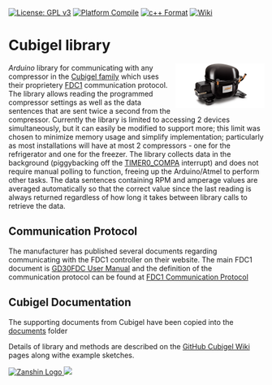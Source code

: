[![License: GPL v3](https://zanduino.github.io/Badges/GPLv3-blue.svg)](https://www.gnu.org/licenses/gpl-3.0) [![Platform Compile](https://github.com/Zanduino/Cubigel/workflows/Platform%20Compile/badge.svg)](https://github.com/Zanduino/Cubigel/actions?query=workflow%3A%22Platform+Compile%22) [![c++ Format](https://github.com/Zanduino/Cubigel/workflows/c++%20Format/badge.svg)](https://github.com/Zanduino/Cubigel/actions?query=workflow%3A%22c%2B%2B+Format%22) [![Wiki](https://zanduino.github.io/Badges/Documentation-Badge.svg)](https://github.com/Zanduino/Cubigel/wiki)

 # Cubigel library
<img src="https://github.com/SV-Zanshin/Cubigel/blob/master/Images/HuayiCompressor.png" width="175" align="right"/> *Arduino* library for communicating with any compressor in the [Cubigel family](http://www.huayicompressor.es/) which uses their proprietery [FDC1](https://www.sv-zanshin.com/r/manuals/cubigel_fdc1_communication_protocol.pdf) communication protocol. The library allows reading the programmed compressor settings as well as the data sentences that are sent twice a second from the compressor.
Currently the library is limited to accessing 2 devices simultaneously, but it can easily be modified to support more; this limit was chosen to minimize memory usage and simplify implementation; particularly as most installations will have at most 2 compressors - one for the refrigerator and one for the freezer.
The library collects data in the background (piggybacking off the [TIMER0_COMPA](https://learn.adafruit.com/multi-tasking-the-arduino-part-2/timers) interrupt) and does not require manual polling to function, freeing up the Arduino/Atmel to perform other tasks. The data sentences containing RPM and amperage values are averaged automatically so that the correct value since the last reading is always returned regardless of how long it takes between library calls to retrieve the data.

## Communication Protocol
The manufacturer has published several documents regarding communicating with the FDC1 controller on their website. The main FDC1 document is [GD30FDC User Manual](http://www.huayicompressor.es/phocadownload/user-manuals/user_manual_gd30fdc.pdf) and the definition of the communication protocol can be found at [FDC1 Communication Protocol](https://www.sv-zanshin.com/r/manuals/cubigel_fdc1_communication_protocol.pdf)

## Cubigel Documentation
The supporting documents from Cubigel have been copied into the [documents](https://github.com/Zanduino/Cubigel/tree/master/documents) folder

Details of library and methods are described on the [GitHub Cubigel Wiki](https://github.com/SV-Zanshin/Cubigel/wiki) pages along withe example sketches.

[![Zanshin Logo](https://zanduino.github.io/Images/zanshinkanjitiny.gif) <img src="https://zanduino.github.io/Images/zanshintext.gif" width="75"/>](https://www.sv-zanshin.com)
